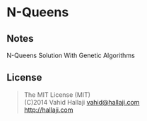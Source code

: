 N-Queens
========

## Notes

N-Queens Solution With Genetic Algorithms

## License

> The MIT License (MIT) <br>
> (C)2014 Vahid Hallaji <vahid@hallaji.com> <br> 
> http://hallaji.com
